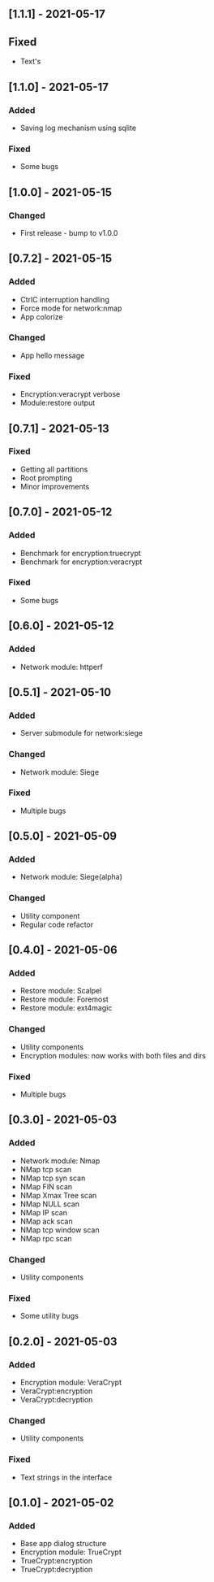 ## [1.1.1] - 2021-05-17

## Fixed
* Text's

## [1.1.0] - 2021-05-17

### Added
* Saving log mechanism using sqlite

### Fixed
* Some bugs

## [1.0.0] - 2021-05-15

### Changed
* First release - bump to v1.0.0

## [0.7.2] - 2021-05-15

### Added
* CtrlC interruption handling
* Force mode for network:nmap
* App colorize

### Changed
* App hello message

### Fixed
* Encryption:veracrypt verbose
* Module:restore output

## [0.7.1] - 2021-05-13

### Fixed
* Getting all partitions
* Root prompting
* Minor improvements

## [0.7.0] - 2021-05-12

### Added
* Benchmark for encryption:truecrypt
* Benchmark for encryption:veracrypt

### Fixed
* Some bugs

## [0.6.0] - 2021-05-12

### Added
* Network module: httperf

## [0.5.1] - 2021-05-10

### Added
* Server submodule for network:siege

### Changed
* Network module: Siege

### Fixed
* Multiple bugs

## [0.5.0] - 2021-05-09

### Added
* Network module: Siege(alpha)

### Changed
* Utility component
* Regular code refactor

## [0.4.0] - 2021-05-06

### Added
* Restore module: Scalpel
* Restore module: Foremost
* Restore module: ext4magic

### Changed
* Utility components
* Encryption modules: now works with both files and dirs

### Fixed
* Multiple bugs

## [0.3.0] - 2021-05-03

### Added
* Network module: Nmap
* NMap tcp scan
* NMap tcp syn scan
* NMap FIN scan
* NMap Xmax Tree scan
* NMap NULL scan
* NMap IP scan
* NMap ack scan
* NMap tcp window scan
* NMap rpc scan

### Changed
* Utility components

### Fixed
* Some utility bugs

## [0.2.0] - 2021-05-03

### Added
* Encryption module: VeraCrypt
* VeraCrypt:encryption
* VeraCrypt:decryption

### Changed
* Utility components

### Fixed
* Text strings in the interface

## [0.1.0] - 2021-05-02

### Added
* Base app dialog structure
* Encryption module: TrueCrypt
* TrueCrypt:encryption
* TrueCrypt:decryption
